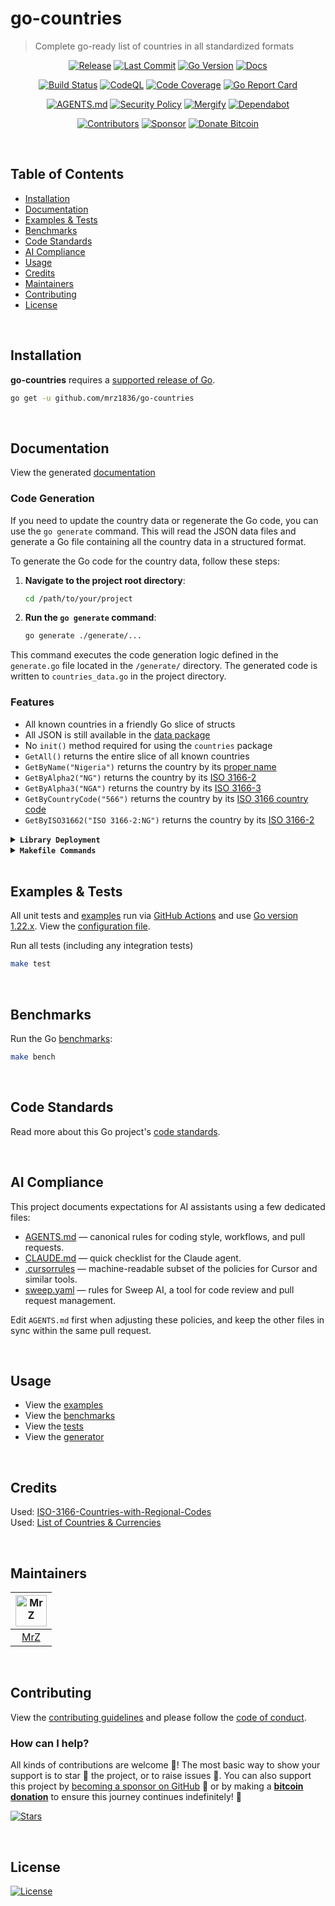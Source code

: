 # go-countries
> Complete go-ready list of countries in all standardized formats 

<div align="center">

[![Release](https://img.shields.io/github/release-pre/mrz1836/go-countries.svg?logo=github&style=flat)](https://github.com/mrz1836/go-countries/releases)
[![Last Commit](https://img.shields.io/github/last-commit/mrz1836/go-countries?style=flat)](https://github.com/mrz1836/go-countries/commits/master)
[![Go Version](https://img.shields.io/github/go-mod/go-version/mrz1836/go-countries?style=flat)](https://golang.org/)
[![Docs](https://pkg.go.dev/badge/github.com/mrz1836/go-countries.svg?style=flat)](https://pkg.go.dev/github.com/mrz1836/go-countries?tab=doc)

[![Build Status](https://img.shields.io/github/actions/workflow/status/mrz1836/go-countries/run-tests.yml?branch=master&logo=github&style=flat)](https://github.com/mrz1836/go-countries/actions)
[![CodeQL](https://github.com/mrz1836/go-countries/actions/workflows/codeql-analysis.yml/badge.svg?style=flat&logoColor=white)](https://github.com/mrz1836/go-countries/actions)
[![Code Coverage](https://codecov.io/gh/mrz1836/go-countries/branch/master/graph/badge.svg?style=flat)](https://codecov.io/gh/mrz1836/go-countries)
[![Go Report Card](https://goreportcard.com/badge/github.com/mrz1836/go-countries?style=flat)](https://goreportcard.com/report/github.com/mrz1836/go-countries)

[![AGENTS.md](https://img.shields.io/badge/AGENTS.md-found-40b814?style=flat&logo=openai)](.github/AGENTS.md)
[![Security Policy](https://img.shields.io/badge/security-policy-blue?style=flat&logo=springsecurity&logoColor=white)](.github/SECURITY.md)
[![Mergify](https://img.shields.io/endpoint.svg?url=https://api.mergify.com/v1/badges/mrz1836/go-countries?style=flat&logoColor=white)](.github/mergify.yml)
[![Dependabot](https://img.shields.io/badge/dependencies-auto--updated-blue?logo=dependabot&style=flat)](.github/dependabot.yml)

[![Contributors](https://img.shields.io/github/contributors/mrz1836/go-countries?style=flat&logo=contentful&logoColor=white)](https://github.com/mrz1836/go-countries/graphs/contributors)
[![Sponsor](https://img.shields.io/badge/sponsor-MrZ-181717.svg?logo=github&style=flat)](https://github.com/sponsors/mrz1836)
[![Donate Bitcoin](https://img.shields.io/badge/donate-bitcoin-ff9900.svg?logo=bitcoin&style=flat)](https://mrz1818.com/?tab=tips&utm_source=github&utm_medium=sponsor-link&utm_campaign=go-countries&utm_term=go-countries&utm_content=go-countries)

</div>

<br/>

## Table of Contents
- [Installation](#installation)
- [Documentation](#documentation)
- [Examples & Tests](#examples--tests)
- [Benchmarks](#benchmarks)
- [Code Standards](#code-standards)
- [AI Compliance](#ai-compliance)
- [Usage](#usage)
- [Credits](#credits)
- [Maintainers](#maintainers)
- [Contributing](#contributing)
- [License](#license)

<br/>

## Installation

**go-countries** requires a [supported release of Go](https://golang.org/doc/devel/release.html#policy).
```bash script
go get -u github.com/mrz1836/go-countries
```

<br/>

## Documentation
View the generated [documentation](https://pkg.go.dev/github.com/mrz1836/go-countries?tab=doc)

 
### Code Generation

If you need to update the country data or regenerate the Go code, you can use the `go generate` command. 
This will read the JSON data files and generate a Go file containing all the country data in a structured format.

To generate the Go code for the country data, follow these steps:

1. **Navigate to the project root directory**:
   ```bash
   cd /path/to/your/project
   ```

2. **Run the `go generate` command**:
   ```bash
   go generate ./generate/...
   ```

This command executes the code generation logic defined in the `generate.go` file located in the `/generate/` directory.
The generated code is written to `countries_data.go` in the project directory.

### Features
- All known countries in a friendly Go slice of structs
- All JSON is still available in the [data package](data)
- No `init()` method required for using the `countries` package
- `GetAll()` returns the entire slice of all known countries
- `GetByName("Nigeria")` returns the country by its [proper name](https://en.wikipedia.org/wiki/ISO_3166)
- `GetByAlpha2("NG")` returns the country by its [ISO 3166-2](https://en.wikipedia.org/wiki/ISO_3166-2)
- `GetByAlpha3("NGA")` returns the country by its [ISO 3166-3](https://en.wikipedia.org/wiki/ISO_3166-1_alpha-3)
- `GetByCountryCode("566")` returns the country by its [ISO 3166 country code](https://en.wikipedia.org/wiki/List_of_ISO_3166_country_codes)
- `GetByISO31662("ISO 3166-2:NG")` returns the country by its [ISO 3166-2](https://en.wikipedia.org/wiki/ISO_3166-2)

<details>
<summary><strong><code>Library Deployment</code></strong></summary>
<br/>

This project uses [goreleaser](https://github.com/goreleaser/goreleaser) for streamlined binary and library deployment to GitHub. To get started, install it via:

```bash
brew install goreleaser
```

The release process is defined in the [.goreleaser.yml](.goreleaser.yml) configuration file.

To generate a snapshot (non-versioned) release for testing purposes, run:

```bash
make release-snap
```

Before tagging a new version, update the release metadata in the `CITATION.cff` file:

```bash
make citation version=0.2.1
```

Then create and push a new Git tag using:

```bash
make tag version=x.y.z
```

This process ensures consistent, repeatable releases with properly versioned artifacts and citation metadata.

</details>

<details>
<summary><strong><code>Makefile Commands</code></strong></summary>
<br/>

View all `makefile` commands
```bash script
make help
```

List of all current commands:
```text
all                      Runs multiple commands
citation                 Update version in CITATION.cff (citation version=X.Y.Z)
clean                    Remove previous builds and any test cache data
clean-mods               Remove all the Go mod cache
coverage                 Shows the test coverage
diff                     Show the git diff
generate                 Runs the go generate command in the base of the repo
godocs                   Sync the latest tag with GoDocs
govulncheck-install      Install govulncheck for vulnerability scanning
help                     Show this help message
install                  Install the application
install-go               Install the application (Using Native Go)
install-releaser         Install the GoReleaser application
lint                     Run the golangci-lint application (install if not found)
release                  Full production release (creates release in GitHub)
release                  Runs common.release then runs godocs
release-snap             Test the full release (build binaries)
release-test             Full production test release (everything except deploy)
replace-version          Replaces the version in HTML/JS (pre-deploy)
tag                      Generate a new tag and push (tag version=0.0.0)
tag-remove               Remove a tag if found (tag-remove version=0.0.0)
tag-update               Update an existing tag to current commit (tag-update version=0.0.0)
test                     Runs lint and ALL tests
test-ci                  Runs all tests via CI (exports coverage)
test-ci-no-race          Runs all tests via CI (no race) (exports coverage)
test-ci-short            Runs unit tests via CI (exports coverage)
test-no-lint             Runs just tests
test-short               Runs vet, lint and tests (excludes integration tests)
test-unit                Runs tests and outputs coverage
uninstall                Uninstall the application (and remove files)
update-linter            Update the golangci-lint package (macOS only)
vet                      Run the Go vet application
```
</details>

<br/>

## Examples & Tests
All unit tests and [examples](examples) run via [GitHub Actions](https://github.com/mrz1836/go-countries/actions) and
 use [Go version 1.22.x](https://go.dev/doc/go1.22). View the [configuration file](.github/workflows/run-tests.yml).

Run all tests (including any integration tests)
```bash script
make test
```

<br/>

## Benchmarks
Run the Go [benchmarks](countries_test.go):
```bash script
make bench
```

<br/>

## Code Standards
Read more about this Go project's [code standards](.github/CODE_STANDARDS.md).

<br/>

## AI Compliance
This project documents expectations for AI assistants using a few dedicated files:

- [AGENTS.md](.github/AGENTS.md) — canonical rules for coding style, workflows, and pull requests.
- [CLAUDE.md](.github/CLAUDE.md) — quick checklist for the Claude agent.
- [.cursorrules](.cursorrules) — machine-readable subset of the policies for Cursor and similar tools.
- [sweep.yaml](.github/sweep.yaml) — rules for Sweep AI, a tool for code review and pull request management.

Edit `AGENTS.md` first when adjusting these policies, and keep the other files in sync within the same pull request.

<br/>

## Usage
- View the [examples](examples)
- View the [benchmarks](countries_test.go)
- View the [tests](countries_test.go)
- View the [generator](generate)

<br/>

## Credits
Used: [ISO-3166-Countries-with-Regional-Codes](https://github.com/lukes/ISO-3166-Countries-with-Regional-Codes)     
Used: [List of Countries & Currencies](https://gist.github.com/tiagodealmeida/0b97ccf117252d742dddf098bc6cc58a)     

<br/>

## Maintainers
| [<img src="https://github.com/mrz1836.png" height="50" alt="MrZ" />](https://github.com/mrz1836) |
|:------------------------------------------------------------------------------------------------:|
|                                [MrZ](https://github.com/mrz1836)                                 |

<br/>

## Contributing
View the [contributing guidelines](.github/CONTRIBUTING.md) and please follow the [code of conduct](.github/CODE_OF_CONDUCT.md).

### How can I help?
All kinds of contributions are welcome :raised_hands:! 
The most basic way to show your support is to star :star2: the project, or to raise issues :speech_balloon:. 
You can also support this project by [becoming a sponsor on GitHub](https://github.com/sponsors/mrz1836) :clap: 
or by making a [**bitcoin donation**](https://mrz1818.com/?tab=tips&utm_source=github&utm_medium=sponsor-link&utm_campaign=go-countries&utm_term=go-countries&utm_content=go-countries) to ensure this journey continues indefinitely! :rocket:


[![Stars](https://img.shields.io/github/stars/mrz1836/go-countries?label=Please%20like%20us&style=social)](https://github.com/mrz1836/go-countries/stargazers)

<br/>

## License

[![License](https://img.shields.io/github/license/mrz1836/go-countries.svg?style=flat)](LICENSE)
